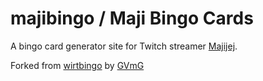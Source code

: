 # majibingo / Maji Bingo Cards
A bingo card generator site for Twitch streamer [Majijej](https://www.twitch.tv/majijej).

Forked from [wirtbingo](https://github.com/GVmG/wirtbingo) by [GVmG](https://github.com/GVmG)
